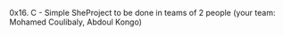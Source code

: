 0x16. C - Simple SheProject to be done in teams of 2 people (your team: Mohamed Coulibaly, Abdoul Kongo)
